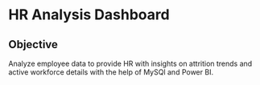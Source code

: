 # HR Analysis Dashboard
## Objective
Analyze employee data to provide HR with insights on attrition trends and active workforce details with the help of MySQl and Power BI.
